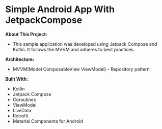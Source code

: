 # Simple Android App With JetpackCompose 

**About This Project:**
- This sample application was developed using Jetpack Compose and Kotlin. It follows the MVVM and adheres to best practices. 

**Architecture:**
- MVVM(Model ComposableView ViewModel) - Repository pattern
 
**Built With:**
 - Kotlin
 - Jetpack Compose
 - Coroutines
 - ViewModel
 - LiveData
 - Retrofit
 - Material Components for Android
